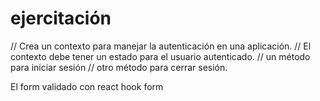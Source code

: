 # ejercitación

// Crea un contexto para manejar la autenticación en una aplicación.
// El contexto debe tener un estado para el usuario autenticado.
// un método para iniciar sesión
// otro método para cerrar sesión.

El form validado con react hook form
